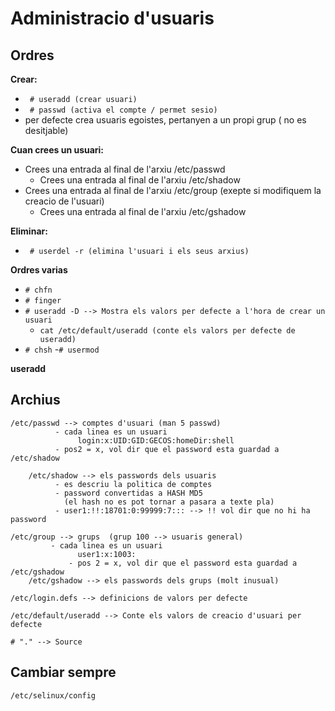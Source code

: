 # Administracio d'usuaris

## Ordres
**Crear:**
- ``` # useradd (crear usuari)```
- ``` # passwd (activa el compte / permet sesio)```
- per defecte crea usuaris egoistes, pertanyen a un propi grup ( no es desitjable)

**Cuan crees un usuari:**
  * Crees una entrada al final de l'arxiu /etc/passwd
    * Crees una entrada al final de l'arxiu /etc/shadow
  * Crees una entrada al final de l'arxiu /etc/group (exepte si modifiquem la creacio de l'usuari)
    * Crees una entrada al final de l'arxiu /etc/gshadow
  
**Eliminar:**
- ``` # userdel -r (elimina l'usuari i els seus arxius)```

**Ordres varias**
- ```# chfn```
- ```# finger```
- ```# useradd -D --> Mostra els valors per defecte a l'hora de crear un usuari```
  - ```cat /etc/default/useradd (conte els valors per defecte de useradd)```
- ```# chsh```
-```# usermod```

**useradd**

## Archius
```
/etc/passwd --> comptes d'usuari (man 5 passwd)
	      - cada linea es un usuari  
	           login:x:UID:GID:GECOS:homeDir:shell
	      - pos2 = x, vol dir que el password esta guardad a /etc/shadow

    /etc/shadow --> els passwords dels usuaris
		  - es descriu la politica de comptes
		  - password convertidas a HASH MD5
			(el hash no es pot tornar a pasara a texte pla)
		  - user1:!!:18701:0:99999:7::: --> !! vol dir que no hi ha password
```
```
/etc/group --> grups  (grup 100 --> usuaris general)
	     - cada linea es un usuari
   	           user1:x:1003:
    	     - pos 2 = x, vol dir que el password esta guardad a /etc/gshadow
    /etc/gshadow --> els passwords dels grups (molt inusual)
```
```
/etc/login.defs --> definicions de valors per defecte

/etc/default/useradd --> Conte els valors de creacio d'usuari per defecte
```


```# "." --> Source```

## Cambiar sempre
```
/etc/selinux/config
```
